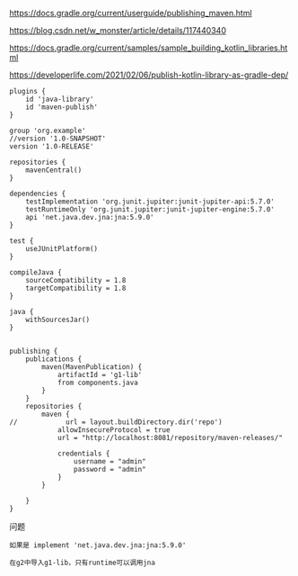 https://docs.gradle.org/current/userguide/publishing_maven.html

https://blog.csdn.net/w_monster/article/details/117440340

https://docs.gradle.org/current/samples/sample_building_kotlin_libraries.html

https://developerlife.com/2021/02/06/publish-kotlin-library-as-gradle-dep/



```
plugins {
    id 'java-library'
    id 'maven-publish'
}

group 'org.example'
//version '1.0-SNAPSHOT'
version '1.0-RELEASE'

repositories {
    mavenCentral()
}

dependencies {
    testImplementation 'org.junit.jupiter:junit-jupiter-api:5.7.0'
    testRuntimeOnly 'org.junit.jupiter:junit-jupiter-engine:5.7.0'
    api 'net.java.dev.jna:jna:5.9.0'
}

test {
    useJUnitPlatform()
}

compileJava {
    sourceCompatibility = 1.8
    targetCompatibility = 1.8
}

java {
    withSourcesJar()
}


publishing {
    publications {
        maven(MavenPublication) {
            artifactId = 'g1-lib'
            from components.java
        }
    }
    repositories {
        maven {
//            url = layout.buildDirectory.dir('repo')
            allowInsecureProtocol = true
            url = "http://localhost:8081/repository/maven-releases/"

            credentials {
                username = "admin"
                password = "admin"
            }
        }

    }
}
```



问题

```
如果是 implement 'net.java.dev.jna:jna:5.9.0'

在g2中导入g1-lib，只有runtime可以调用jna
```

